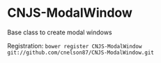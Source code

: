 # CNJS-ModalWindow

Base class to create modal windows

Registration: `bower register CNJS-ModalWindow git://github.com/cnelson87/CNJS-ModalWindow.git`

